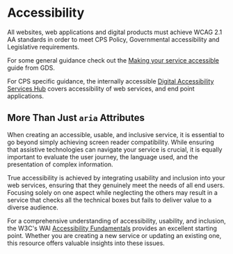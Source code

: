 # Accessibility

All websites, web applications and digital products must achieve WCAG 2.1 AA standards in order to meet CPS Policy,
Governmental accessibility and Legislative requirements.

For some general guidance check out
the [Making your service accessible](https://www.gov.uk/service-manual/helping-people-to-use-your-service/making-your-service-accessible-an-introduction)
guide from GDS.

For CPS specific guidance, the internally accessible 
[Digital Accessibility Services Hub](https://cpsgovuk.sharepoint.com/hubs/hq/dts/Pages/MeetTheITATeam.aspx) covers
accessibility of web services, and end point applications.

## More Than Just `aria` Attributes

When creating an accessible, usable, and inclusive service, it is essential to go beyond simply achieving screen reader
compatibility. While ensuring that assistive technologies can navigate your service is crucial, it is equally important
to evaluate the user journey, the language used, and the presentation of complex information.

True accessibility is achieved by integrating usability and inclusion into your web services, ensuring that they
genuinely meet the needs of all end users. Focusing solely on one aspect while neglecting the others may result in a
service that checks all the technical boxes but fails to deliver value to a diverse audience.

For a comprehensive understanding of accessibility, usability, and inclusion, the W3C's
WAI [Accessibility Fundamentals](https://www.w3.org/WAI/fundamentals/accessibility-usability-inclusion/)
provides an excellent starting point. Whether you are creating a new service or updating an existing one, this resource
offers valuable insights into these issues.
